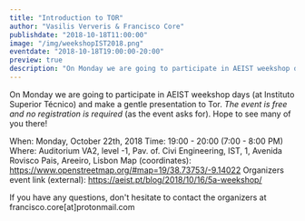 ```yaml
---
title: "Introduction to TOR"
author: "Vasilis Ververis & Francisco Core"
publishdate: "2018-10-18T11:00:00"
image: "/img/weekshopIST2018.png"
eventdate: "2018-10-18T19:00:00-20:00"
preview: true
description: "On Monday we are going to participate in AEIST weekshop days and make a gentle presentation to Tor."
---
```


On Monday we are going to participate in AEIST weekshop days (at Instituto Superior Técnico) and make a gentle presentation to Tor.
*The event is free and no registration is required* (as the event asks for).
Hope to see many of you there!

When: Monday, October 22th, 2018
Time: 19:00 - 20:00 (7:00 - 8:00 PM)
Where: Auditorium VA2, level -1, Pav. of. Civi Engineering, IST, 1, Avenida Rovisco Pais, Areeiro, Lisbon
Map (coordinates): https://www.openstreetmap.org/#map=19/38.73753/-9.14022
Organizers event link (external): https://aeist.pt/blog/2018/10/16/5a-weekshop/

If you have any questions, don't hesitate to contact the organizers at francisco.core[at]protonmail.com
